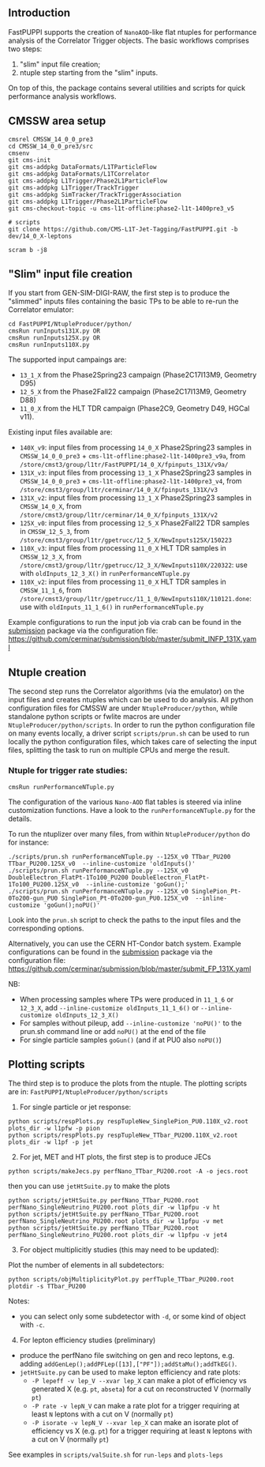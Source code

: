 ## Introduction

FastPUPPI supports the creation of `NanoAOD`-like flat ntuples for performance analysis of the Correlator Trigger objects.
The basic workflows comprises two steps:
   1. "slim" input file creation;
   2. ntuple step starting from the "slim" inputs.

On top of this, the package contains several utilities and scripts for quick performance analysis workflows.


## CMSSW area setup 
```
cmsrel CMSSW_14_0_0_pre3
cd CMSSW_14_0_0_pre3/src
cmsenv
git cms-init
git cms-addpkg DataFormats/L1TParticleFlow
git cms-addpkg DataFormats/L1TCorrelator
git cms-addpkg L1Trigger/Phase2L1ParticleFlow
git cms-addpkg L1Trigger/TrackTrigger
git cms-addpkg SimTracker/TrackTriggerAssociation
git cms-addpkg L1Trigger/Phase2L1ParticleFlow
git cms-checkout-topic -u cms-l1t-offline:phase2-l1t-1400pre3_v5

# scripts
git clone https://github.com/CMS-L1T-Jet-Tagging/FastPUPPI.git -b dev/14_0_X-leptons

scram b -j8
```

## "Slim" input file creation

If you start from GEN-SIM-DIGI-RAW, the first step is to produce the "slimmed" inputs files containing the basic TPs to be able to re-run the Correlator emulator:
```
cd FastPUPPI/NtupleProducer/python/
cmsRun runInputs131X.py OR
cmsRun runInputs125X.py OR
cmsRun runInputs110X.py 
```
The supported input campaings are:
 * `13_1_X` from the Phase2Spring23 campaign (Phase2C17I13M9, Geometry D95) 
 * `12_5_X` from the Phase2Fall22 campaign (Phase2C17I13M9, Geometry D88) 
 * `11_0_X` from the HLT TDR campaign (Phase2C9, Geometry D49, HGCal v11).

Existing input files available are:
 * `140X_v9`: input files from processing `14_0_X` Phase2Spring23 samples in `CMSSW_14_0_0_pre3` + `cms-l1t-offline:phase2-l1t-1400pre3_v9a`, from `/store/cmst3/group/l1tr/FastPUPPI/14_0_X/fpinputs_131X/v9a/`
 * `131X_v3`: input files from processing `13_1_X` Phase2Spring23 samples in `CMSSW_14_0_0_pre3` + `cms-l1t-offline:phase2-l1t-1400pre3_v4`, from `/store/cmst3/group/l1tr/cerminar/14_0_X/fpinputs_131X/v3`
 * `131X_v2`: input files from processing `13_1_X` Phase2Spring23 samples in `CMSSW_14_0_X`, from `/store/cmst3/group/l1tr/cerminar/14_0_X/fpinputs_131X/v2`
 * `125X_v0`:  input files from processing `12_5_X` Phase2Fall22 TDR samples in `CMSSW_12_5_3`, from `/store/cmst3/group/l1tr/gpetrucc/12_5_X/NewInputs125X/150223`
 * `110X_v3`:  input files from processing `11_0_X` HLT TDR samples in `CMSSW_12_3_X`, from `/store/cmst3/group/l1tr/gpetrucc/12_3_X/NewInputs110X/220322`: use with `oldInputs_12_3_X()` in `runPerformanceNTuple.py`
 * `110X_v2`:  input files from processing `11_0_X` HLT TDR samples in `CMSSW_11_1_6`, from `/store/cmst3/group/l1tr/gpetrucc/11_1_0/NewInputs110X/110121.done`: use with `oldInputs_11_1_6()` in `runPerformanceNTuple.py`

Example configurations to run the input job via crab can be found in the [submission](https://github.com/cerminar/submission/) package via the configuration file:
https://github.com/cerminar/submission/blob/master/submit_INFP_131X.yaml


## Ntuple creation

The second step runs the Correlator algorithms (via the emulator) on the input files and creates ntuples which can be used to do analysis.
All python configuration files for CMSSW are under `NtupleProducer/python`, while standalone python scripts or fwlite macros are under `NtupleProducer/python/scripts`. 
In order to run the python configuration file on many events locally, a driver script `scripts/prun.sh` can be used to run locally the python configuration files, which takes care of selecting the input files, splitting the task to run on multiple CPUs and merge the result.

### Ntuple for trigger rate studies:

```
cmsRun runPerformanceNTuple.py
```

The configuration of the various `Nano-AOD` flat tables is steered via inline customization functions. Have a look to the `runPerformanceNTuple.py` for the details.


To run the ntuplizer over many files, from within `NtupleProducer/python` do for instance:
```
./scripts/prun.sh runPerformanceNTuple.py --125X_v0 TTbar_PU200 TTbar_PU200.125X_v0  --inline-customize 'oldInputs()'
./scripts/prun.sh runPerformanceNTuple.py --125X_v0 DoubleElectron_FlatPt-1To100_PU200 DoubleElectron_FlatPt-1To100_PU200.125X_v0  --inline-customize 'goGun();'
./scripts/prun.sh runPerformanceNTuple.py --125X_v0 SinglePion_Pt-0To200-gun_PU0 SinglePion_Pt-0To200-gun_PU0.125X_v0  --inline-customize 'goGun();noPU()'
```
Look into the `prun.sh` script to check the paths to the input files and the corresponding options.

Alternatively, you can use the CERN HT-Condor batch system. Example configurations can be found in the 
[submission](https://github.com/cerminar/submission/) package via the configuration file:
https://github.com/cerminar/submission/blob/master/submit_FP_131X.yaml


NB: 
   * When processing samples where TPs were produced in `11_1_6` or `12_3_X`, add `--inline-customize oldInputs_11_1_6()` or `--inline-customize oldInputs_12_3_X()`
   * For samples without pileup, add  `--inline-customize 'noPU()'` to the prun.sh command line or add `noPU()` at the end of the file
   * For single particle samples `goGun()` (and if at PU0 also `noPU()`)


## Plotting scripts

The third step is to produce the plots from the ntuple. The plotting scripts are in:
```FastPUPPI/NtupleProducer/python/scripts```

1) For single particle or jet response:

```
python scripts/respPlots.py respTupleNew_SinglePion_PU0.110X_v2.root plots_dir -w l1pfw -p pion
python scripts/respPlots.py respTupleNew_TTbar_PU200.110X_v2.root plots_dir -w l1pf -p jet
```

2) For jet, MET and HT plots, the first step is to produce JECs
```
python scripts/makeJecs.py perfNano_TTbar_PU200.root -A -o jecs.root
```
then you can use `jetHtSuite.py` to make the plots

```
python scripts/jetHtSuite.py perfNano_TTbar_PU200.root perfNano_SingleNeutrino_PU200.root plots_dir -w l1pfpu -v ht
python scripts/jetHtSuite.py perfNano_TTbar_PU200.root perfNano_SingleNeutrino_PU200.root plots_dir -w l1pfpu -v met
python scripts/jetHtSuite.py perfNano_TTbar_PU200.root perfNano_SingleNeutrino_PU200.root plots_dir -w l1pfpu -v jet4
```

3) For object multiplicitly studies (this may need to be updated):

Plot the number of elements in all subdetectors: 
```
python scripts/objMultiplicityPlot.py perfTuple_TTbar_PU200.root  plotdir -s TTbar_PU200  
```
Notes:
 * you can select only some subdetector with `-d`, or some kind of object with `-c`.

4) For lepton efficiency studies (preliminary)

* produce the perfNano file switching on gen and reco leptons, e.g. adding `addGenLep();addPFLep([13],["PF"]);addStaMu();addTkEG()`.
* `jetHtSuite.py` can be used to make lepton efficiency and rate plots:
  * `-P lepeff -v lep_V --xvar lep_X` can make a plot of efficiency vs generated X (e.g. `pt`, `abseta`) for a cut on reconstructed V (normally `pt`)
  * `-P rate -v lepN_V` can make a rate plot for a trigger requiring at least `N` leptons with a cut on V (normally `pt`)
  * `-P isorate -v lepN_V --xvar lep_X`  can make an isorate plot of efficiency vs X (e.g. `pt`) for a trigger requiring at least `N` leptons with a cut on V (normally `pt`)

See examples in `scripts/valSuite.sh` for `run-leps` and `plots-leps` 
